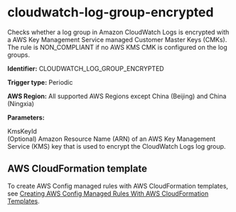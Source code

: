 # cloudwatch\-log\-group\-encrypted<a name="cloudwatch-log-group-encrypted"></a>

Checks whether a log group in Amazon CloudWatch Logs is encrypted with a AWS Key Management Service managed Customer Master Keys \(CMKs\)\. The rule is NON\_COMPLIANT if no AWS KMS CMK is configured on the log groups\.

**Identifier:** CLOUDWATCH\_LOG\_GROUP\_ENCRYPTED

**Trigger type:** Periodic

**AWS Region:** All supported AWS Regions except China \(Beijing\) and China \(Ningxia\)

**Parameters:**

 KmsKeyId   
\(Optional\) Amazon Resource Name \(ARN\) of an AWS Key Management Service \(KMS\) key that is used to encrypt the CloudWatch Logs log group\.

## AWS CloudFormation template<a name="w22aac11c29c17c65c15"></a>

To create AWS Config managed rules with AWS CloudFormation templates, see [Creating AWS Config Managed Rules With AWS CloudFormation Templates](aws-config-managed-rules-cloudformation-templates.md)\.